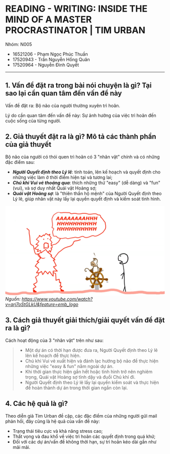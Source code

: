 # READING - WRITING: INSIDE THE MIND OF A MASTER PROCRASTINATOR | TIM URBAN

Nhóm: N005

- 16521206 - Phạm Ngọc Phúc Thuần
- 17520943 - Trần Nguyễn Hồng Quân
- 17520964 - Nguyễn Đình Quyết

---

## 1. Vấn đề đặt ra trong bài nói chuyện là gì? Tại sao lại cần quan tâm đến vấn đề này

Vấn đề đặt ra: Bộ não của người thường xuyên trì hoãn.

Lý do cần quan tâm đến vấn đề này: Sự ảnh hưởng của việc trì hoãn đến cuộc sống của từng người.

## 2. Giả thuyết đặt ra là gì? Mô tả các thành phần của giả thuyết

Bộ não của người có thói quen trì hoãn có 3 "nhân vật" chính và có những đặc điểm sau:

- ***Người Quyết định theo Lý lẽ***: tính toán, lên kế hoạch và quyết định cho những việc làm ở thời điểm hiện tại và tương lai;
- ***Chú khỉ Vui vẻ thoáng qua***: thích những thứ "easy" (dễ dàng) và "fun" (vui), và sợ duy nhất Quái vật Hoảng sợ;
- ***Quái vật Hoảng sợ***: là "thiên thần hộ mệnh" của Người Quyết định theo Lý lẽ, giúp nhân vật này lấy lại quyền quyết định và kiểm soát tình hình.

![inside-procrastinator-mind](./Images/inside-procrastinator-mind-tim-urban.png)
*Nguồn: https://www.youtube.com/watch?v=arj7oStGLkU&feature=emb_logo*

## 3. Cách giả thuyết giải thích/giải quyết vấn đề đặt ra là gì?

Cách hoạt động của 3 "nhân vật" trên như sau:

> - Một dự án có thời hạn được đưa ra, Người Quyết định theo Lý lẽ lên kế hoạch để thực hiện.
> - Chú khỉ Vui vẻ xuất hiện và đánh lạc hướng bộ não để thực hiện những việc "easy & fun" nằm ngoài dự án.
> - Khi thời gian thực hiện gần hết hoặc tình hình trở nên nghiêm trọng, Quái vật Hoảng sợ tỉnh dậy và đuổi Chú khỉ đi.
> - Người Quyết định theo Lý lẽ lấy lại quyền kiểm soát và thực hiện để hoàn thành dự án trong thời gian ngắn còn lại.

## 4. Các hệ quả là gì?

Theo diễn giả Tim Urban đề cập, các đặc điểm của những người gửi mail phản hồi, đây cũng là hệ quả của vấn đề này:

- Trạng thái tiêu cực và khả năng stress cao;
- Thất vọng và đau khổ về việc trì hoãn các quyết định trong quá khứ;
- Đối với các dự án/vấn đề không thời hạn, sự trì hoãn kéo dài gần như mãi mãi. 
